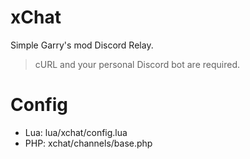 # xChat
Simple Garry's mod Discord Relay. 

> cURL and your personal Discord bot are required.

# Config
* Lua: lua/xchat/config.lua
* PHP: xchat/channels/base.php
